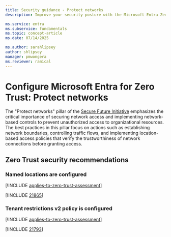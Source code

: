 ```yaml
---
title: Security guidance - Protect networks
description: Improve your security posture with the Microsoft Entra Zero Trust assessment to protect networks.

ms.service: entra
ms.subservice: fundamentals
ms.topic: concept-article
ms.date: 07/14/2025

ms.author: sarahlipsey
author: shlipsey
manager: pmwongera
ms.reviewer: ramical
---
```


# Configure Microsoft Entra for Zero Trust: Protect networks

The "Protect networks" pillar of the [Secure Future Initiative](https://www.microsoft.com/trust-center/security/secure-future-initiative?msockid=2bad2df65a416adb0e5838355b3e6b95#SFI-pillars) emphasizes the critical importance of securing network access and implementing network-based controls to prevent unauthorized access to organizational resources. The best practices in this pillar focus on actions such as establishing network boundaries, controlling traffic flows, and implementing location-based access policies that verify the trustworthiness of network connections before granting access.

## Zero Trust security recommendations

### Named locations are configured
[!INCLUDE [applies-to-zero-trust-assessment](../includes/secure-recommendations/applies-to-zero-trust-assessment.md)]

[!INCLUDE [21865](../includes/secure-recommendations/21865.md)]

### Tenant restrictions v2 policy is configured
[!INCLUDE [applies-to-zero-trust-assessment](../includes/secure-recommendations/applies-to-zero-trust-assessment.md)]

[!INCLUDE [21793](../includes/secure-recommendations/21793.md)]